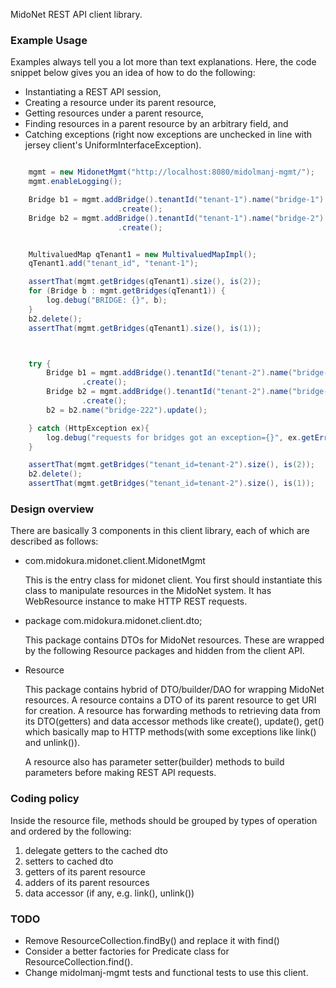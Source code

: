 MidoNet REST API client library.

### Example Usage

Examples always tell you a lot more than text explanations.
Here, the code snippet below gives you an idea of how to do the following:

 * Instantiating a REST API session,
 * Creating a resource under its parent resource,
 * Getting resources under a parent resource,
 * Finding resources in a parent resource by an arbitrary field, and
 * Catching exceptions (right now exceptions are unchecked in line
   with jersey client's  UniformInterfaceException).


```java

    mgmt = new MidonetMgmt("http://localhost:8080/midolmanj-mgmt/");
    mgmt.enableLogging();

    Bridge b1 = mgmt.addBridge().tenantId("tenant-1").name("bridge-1")
                        .create();
    Bridge b2 = mgmt.addBridge().tenantId("tenant-1").name("bridge-2")
                        .create();


    MultivaluedMap qTenant1 = new MultivaluedMapImpl();
    qTenant1.add("tenant_id", "tenant-1");

    assertThat(mgmt.getBridges(qTenant1).size(), is(2));
    for (Bridge b : mgmt.getBridges(qTenant1)) {
        log.debug("BRIDGE: {}", b);
    }
    b2.delete();
    assertThat(mgmt.getBridges(qTenant1).size(), is(1));



    try {
        Bridge b1 = mgmt.addBridge().tenantId("tenant-2").name("bridge-1")
                .create();
        Bridge b2 = mgmt.addBridge().tenantId("tenant-2").name("bridge-2")
                .create();
        b2 = b2.name("bridge-222").update();

    } catch (HttpException ex){
        log.debug("requests for bridges got an exception={}", ex.getError());
    }

    assertThat(mgmt.getBridges("tenant_id=tenant-2").size(), is(2));
    b2.delete();
    assertThat(mgmt.getBridges("tenant_id=tenant-2").size(), is(1));

```

### Design overview

There are basically 3 components in this client library, each of which
are described as follows:

*   com.midokura.midonet.client.MidonetMgmt

    This is the entry class for midonet client. You first should instantiate
    this class to manipulate resources in the MidoNet system.
    It has WebResource instance to make HTTP REST requests.

*   package com.midokura.midonet.client.dto;

    This package contains DTOs for MidoNet resources.
    These are wrapped by the following Resource packages and hidden from
    the client API.


* Resource

    This package contains hybrid of DTO/builder/DAO for wrapping MidoNet
    resources.
    A resource contains a DTO of its parent resource to get URI for creation.
    A resource has forwarding methods to retrieving data from its DTO(getters)
    and data accessor methods like create(), update(), get() which basically
    map to HTTP methods(with some exceptions like link() and unlink()).

    A resource also has parameter setter(builder) methods to build parameters
    before making REST API requests.


### Coding policy

Inside the resource file, methods should be grouped by types of operation
and ordered by the following:

1. delegate getters to the cached dto
2. setters to cached dto
3. getters of its parent resource
4. adders of its parent resources
5. data accessor (if any, e.g. link(), unlink())


### TODO

* Remove ResourceCollection.findBy() and replace it with find()
* Consider a better factories for Predicate class for ResourceCollection.find().
* Change midolmanj-mgmt tests and functional tests to use this client.
